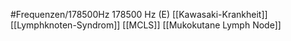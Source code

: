 #Frequenzen/178500Hz
178500 Hz (E)
[[Kawasaki-Krankheit]]
[[Lymphknoten-Syndrom]]
[[MCLS]]
[[Mukokutane Lymph Node]]